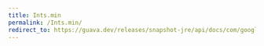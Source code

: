 ```yaml
---
title: Ints.min
permalink: /Ints.min/
redirect_to: https://guava.dev/releases/snapshot-jre/api/docs/com/google/common/primitives/Ints.html#min-int...-
---
```

